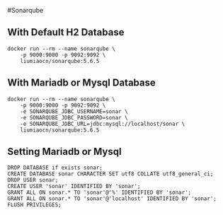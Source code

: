 #Sonarqube
## With Default H2 Database
```
docker run --rm --name sonarqube \
    -p 9000:9000 -p 9092:9092 \
    liumiaocn/sonarqube:5.6.5
```
## With Mariadb or Mysql Database
```
docker run --rm --name sonarqube \
    -p 9000:9000 -p 9092:9092 \
    -e SONARQUBE_JDBC_USERNAME=sonar \
    -e SONARQUBE_JDBC_PASSWORD=sonar \
    -e SONARQUBE_JDBC_URL=jdbc:mysql://localhost/sonar \
    liumiaocn/sonarqube:5.6.5
```

## Setting Mariadb or Mysql
```
DROP DATABASE if exists sonar;
CREATE DATABASE sonar CHARACTER SET utf8 COLLATE utf8_general_ci;
DROP USER sonar;
CREATE USER 'sonar' IDENTIFIED BY 'sonar';
GRANT ALL ON sonar.* TO 'sonar'@'%' IDENTIFIED BY 'sonar';
GRANT ALL ON sonar.* TO 'sonar'@'localhost' IDENTIFIED BY 'sonar';
FLUSH PRIVILEGES;
```
